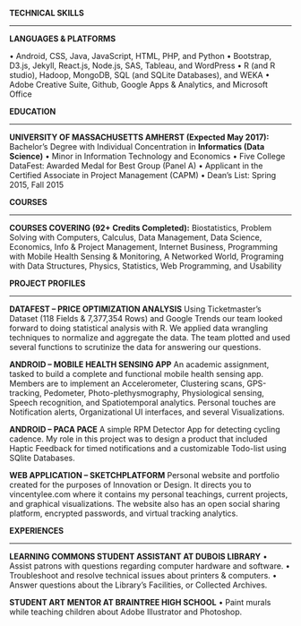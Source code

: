 
**TECHNICAL SKILLS**
________________________________________	

**LANGUAGES & PLATFORMS**

•	Android, CSS, Java, JavaScript, HTML, PHP, and Python
•	Bootstrap, D3.js, Jekyll, React.js, Node.js, SAS, Tableau, and WordPress
•	R (and R studio), Hadoop, MongoDB, SQL (and SQLite Databases), and WEKA
•	Adobe Creative Suite, Github, Google Apps & Analytics, and Microsoft Office

**EDUCATION**
________________________________________	

**UNIVERSITY OF MASSACHUSETTS AMHERST (Expected May 2017):**
Bachelor’s Degree with Individual Concentration in **Informatics (Data Science)**
•	Minor in Information Technology and Economics
•	Five College DataFest: Awarded Medal for Best Group (Panel A)
•	Applicant in the Certified Associate in Project Management (CAPM) 
•	Dean’s List: Spring 2015, Fall 2015

**COURSES**
________________________________________	

**COURSES COVERING (92+ Credits Completed):**
Biostatistics, Problem Solving with Computers, Calculus, Data Management, Data Science, Economics, Info & Project Management, Internet Business, Programming with Mobile Health Sensing & Monitoring, A Networked World, Programing with Data Structures, Physics, Statistics, Web Programming, and Usability

**PROJECT PROFILES**
________________________________________	

**DATAFEST – PRICE OPTIMIZATION ANALYSIS**
Using Ticketmaster’s Dataset (118 Fields & 7,377,354 Rows) and Google Trends our team looked forward to doing statistical analysis with R. We applied data wrangling techniques to normalize and aggregate the data. The team plotted and used several functions to scrutinize the data for answering our questions.

**ANDROID – MOBILE HEALTH SENSING APP**
An academic assignment, tasked to build a complete and functional mobile health sensing app. Members are to implement an Accelerometer, Clustering scans, GPS-tracking, Pedometer, Photo-plethysmography, Physiological sensing, Speech recognition, and Spatiotemporal analytics. Personal touches are Notification alerts, Organizational UI interfaces, and several Visualizations.

**ANDROID – PACA PACE**
A simple RPM Detector App for detecting cycling cadence. My role in this project was to design a product that included Haptic Feedback for timed notifications and a customizable Todo-list using SQlite Databases.

**WEB APPLICATION – SKETCHPLATFORM**
Personal website and portfolio created for the purposes of Innovation or Design. It directs you to vincentylee.com where it contains my personal teachings, current projects, and graphical visualizations. The website also has an open social sharing platform, encrypted passwords, and virtual tracking analytics.

**EXPERIENCES**
________________________________________	

**LEARNING COMMONS STUDENT ASSISTANT AT DUBOIS LIBRARY**
•	Assist patrons with questions regarding computer hardware and software.
•	Troubleshoot and resolve technical issues about printers & computers.
•	Answer questions about the Library’s Facilities, or Collected Archives.

**STUDENT ART MENTOR AT BRAINTREE HIGH SCHOOL**
•	Paint murals while teaching children about Adobe Illustrator and Photoshop.

